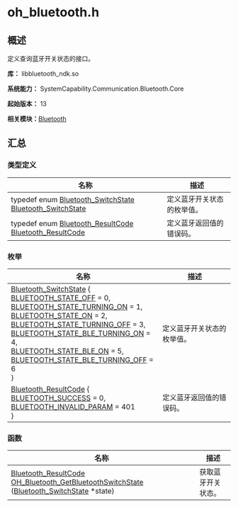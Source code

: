 # oh_bluetooth.h


## 概述

定义查询蓝牙开关状态的接口。

**库：** libbluetooth_ndk.so

**系统能力：** SystemCapability.Communication.Bluetooth.Core

**起始版本：** 13

**相关模块：**[Bluetooth](_bluetooth.md)


## 汇总


### 类型定义

| 名称 | 描述 | 
| -------- | -------- |
| typedef enum [Bluetooth_SwitchState](_bluetooth.md#bluetooth_switchstate) [Bluetooth_SwitchState](_bluetooth.md#bluetooth_switchstate) | 定义蓝牙开关状态的枚举值。 | 
| typedef enum [Bluetooth_ResultCode](_bluetooth.md#bluetooth_resultcode) [Bluetooth_ResultCode](_bluetooth.md#bluetooth_resultcode) | 定义蓝牙返回值的错误码。 | 


### 枚举

| 名称 | 描述 | 
| -------- | -------- |
| [Bluetooth_SwitchState](_bluetooth.md#bluetooth_switchstate) {<br/>[BLUETOOTH_STATE_OFF](_bluetooth.md) = 0,<br/>[BLUETOOTH_STATE_TURNING_ON](_bluetooth.md) = 1,<br/>[BLUETOOTH_STATE_ON](_bluetooth.md) = 2,<br/>[BLUETOOTH_STATE_TURNING_OFF](_bluetooth.md) = 3,<br/>[BLUETOOTH_STATE_BLE_TURNING_ON](_bluetooth.md) = 4,<br/>[BLUETOOTH_STATE_BLE_ON](_bluetooth.md) = 5,<br/>[BLUETOOTH_STATE_BLE_TURNING_OFF](_bluetooth.md) = 6<br/>} | 定义蓝牙开关状态的枚举值。 | 
| [Bluetooth_ResultCode](_bluetooth.md#bluetooth_resultcode) {<br/>[BLUETOOTH_SUCCESS](_bluetooth.md) = 0,<br/>[BLUETOOTH_INVALID_PARAM](_bluetooth.md) = 401<br/>} | 定义蓝牙返回值的错误码。 | 


### 函数

| 名称 | 描述 | 
| -------- | -------- |
| [Bluetooth_ResultCode](_bluetooth.md#bluetooth_resultcode) [OH_Bluetooth_GetBluetoothSwitchState](_bluetooth.md#oh_bluetooth_getbluetoothswitchstate) ([Bluetooth_SwitchState](_bluetooth.md#bluetooth_switchstate) \*state) | 获取蓝牙开关状态。 | 
